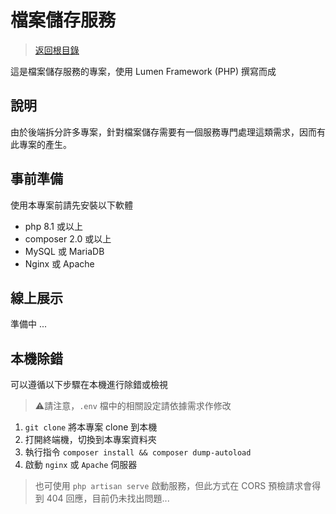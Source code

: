 # 檔案儲存服務

> [返回根目錄](https://github.com/samuikaze/my-work-2023)

這是檔案儲存服務的專案，使用 Lumen Framework (PHP) 撰寫而成

## 說明

由於後端拆分許多專案，針對檔案儲存需要有一個服務專門處理這類需求，因而有此專案的產生。

## 事前準備

使用本專案前請先安裝以下軟體

- php 8.1 或以上
- composer 2.0 或以上
- MySQL 或 MariaDB
- Nginx 或 Apache

## 線上展示

準備中 ...

## 本機除錯

可以遵循以下步驟在本機進行除錯或檢視

> ⚠️請注意，`.env` 檔中的相關設定請依據需求作修改

1. `git clone` 將本專案 clone 到本機
2. 打開終端機，切換到本專案資料夾
3. 執行指令 `composer install && composer dump-autoload`
4. 啟動 `nginx` 或 `Apache` 伺服器

  > 也可使用 `php artisan serve` 啟動服務，但此方式在 CORS 預檢請求會得到 404 回應，目前仍未找出問題...
